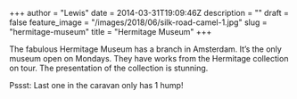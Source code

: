 +++
author = "Lewis"
date = 2014-03-31T19:09:46Z
description = ""
draft = false
feature_image = "/images/2018/06/silk-road-camel-1.jpg"
slug = "hermitage-museum"
title = "Hermitage Museum"
+++


The fabulous Hermitage Museum has a branch in Amsterdam. It’s the only museum open on Mondays. They have works from the Hermitage collection on tour. The presentation of the collection is stunning.

Pssst: Last one in the caravan only has 1 hump!




